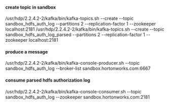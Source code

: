 <!--
{% comment %}
Licensed to the Apache Software Foundation (ASF) under one or more
contributor license agreements.  See the NOTICE file distributed with
this work for additional information regarding copyright ownership.
The ASF licenses this file to you under the Apache License, Version 2.0
(the "License"); you may not use this file except in compliance with
the License.  You may obtain a copy of the License at

http://www.apache.org/licenses/LICENSE-2.0

Unless required by applicable law or agreed to in writing, software
distributed under the License is distributed on an "AS IS" BASIS,
WITHOUT WARRANTIES OR CONDITIONS OF ANY KIND, either express or implied.
See the License for the specific language governing permissions and
limitations under the License.
{% endcomment %}
-->

#### create topic in sandbox
/usr/hdp/2.2.4.2-2/kafka/bin/kafka-topics.sh --create --topic sandbox_hdfs_auth_log --partitions 2 --replication-factor 1 --zookeeper localhost:2181
/usr/hdp/2.2.4.2-2/kafka/bin/kafka-topics.sh --create --topic sandbox_hdfs_auth_log_parsed --partitions 2 --replication-factor 1 --zookeeper localhost:2181

#### produce a message
/usr/hdp/2.2.4.2-2/kafka/bin/kafka-console-producer.sh --topic sandbox_hdfs_auth_log --broker-list sandbox.hortonworks.com:6667


#### consume parsed hdfs authorization log
/usr/hdp/2.2.4.2-2/kafka/bin/kafka-console-consumer.sh --topic sandbox_hdfs_auth_log --zookeeper sandbox.hortonworks.com:2181
